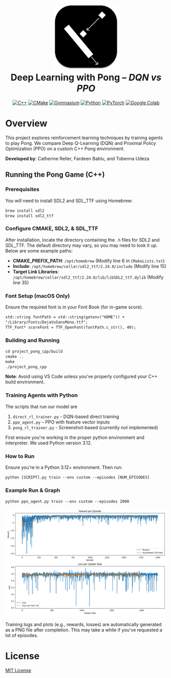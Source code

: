 <h1 align="center"> <img src="./images/pong_icon.png" alt="Pong Icon" width="200"/> <br> <a>Deep Learning with Pong</a> – <i>DQN vs PPO</i> </h1> <p align="center"> <a href="https://isocpp.org/" target="_blank"><img src="https://img.shields.io/badge/C++-00599C?style=for-the-badge&logo=c%2b%2b&logoColor=white" alt="C++"></a> <a href="https://cmake.org/" target="_blank"><img src="https://img.shields.io/badge/CMake-064F8C?style=for-the-badge&logo=cmake&logoColor=white" alt="CMake"></a> <a href="https://www.pygame.org/news" target="_blank"><img src="https://img.shields.io/badge/Gymnasium-003B57?style=for-the-badge&logo=OpenAI&logoColor=white" alt="Gymnasium"></a> <a href="https://www.python.org/" target="_blank"><img src="https://img.shields.io/badge/Python-3776AB?style=for-the-badge&logo=python&logoColor=white" alt="Python"></a> <a href="https://pytorch.org/" target="_blank"><img src="https://img.shields.io/badge/PyTorch-EE4C2C?style=for-the-badge&logo=pytorch&logoColor=white" alt="PyTorch"></a> <a href="https://colab.research.google.com/" target="_blank"><img src="https://img.shields.io/badge/Google_Colab-F9AB00?style=for-the-badge&logo=googlecolab&logoColor=white" alt="Google Colab"></a> </p>


# Overview
This project explores reinforcement learning techniques by training agents to play Pong. We compare Deep Q-Learning (DQN) and Proximal Policy Optimization (PPO) on a custom C++ Pong environment.

**Developed by**: Catherine Reller, Fardeen Bablu, and Tobenna Udeza


## Running the Pong Game (C++)

### Prerequisites

You will need to install SDL2 and SDL_TTF using Homebrew:
```
brew install sdl2
brew install sdl2_ttf
```

### Configure CMAKE, SDL2, & SDL_TTF

After installation, locate the directory containing the `.h` files for SDL2 and SDL_TTF. The default directory may vary, so you may need to look it up. Below are some example paths:

- **CMAKE_PREFIX_PATH**: `/opt/homebrew` (Modify line 6 in `CMakeLists.txt`)
- **Include**: `/opt/homebrew/cellar/sdl2_ttf/2.24.0/include` (Modify line 15)
- **Target Link Libraries**: `/opt/homebrew/cellar/sdl2_ttf/2.24.0/lib/libSDL2_ttf.dylib` (Modify line 35)


### Font Setup (macOS Only)

Ensure the required font is in your Font Book (for in-game score).

```
std::string fontPath = std::string(getenv("HOME")) + "/Library/Fonts/DejaVuSansMono.ttf";
TTF_Font* scoreFont = TTF_OpenFont(fontPath.c_str(), 40);
```
    
### Building and Running
```
cd project_pong_cpp/build
cmake ..
make
./project_pong_cpp
```
**Note**: Avoid using VS Code unless you’ve properly configured your C++ build environment.

### Training Agents with Python

The scripts that run our model are

1. `direct_rl_trainer.py` - DQN-based direct training
2. `ppo_agent.py`         – PPO with feature vector inputs
3. `pong_rl_trainer.py`   - Screenshot-based (currently not implemented)

First ensure you're working in the proper python environment and interpreter. We used Python version 3.12.

### How to Run
Ensure you're in a Python 3.12+ environment. Then run:
```
python [SCRIPT].py train --env custom --episodes [NUM_EPISODES]
```

### Example Run & Graph

```
python ppo_agent.py train --env custom --episodes 2000
```

<p align="center"> <img src="./images/ppo_training_results.png" alt="Sample PPO Training Results" width="600"/> </p>

Training logs and plots (e.g., rewards, losses) are automatically generated as a PNG file after completion. This may take a while if you've requested a lot of episodes.

# License 
[MIT License](https://github.com/Tobena04/deep_learning_pong_project/blob/main/LICENSE)

